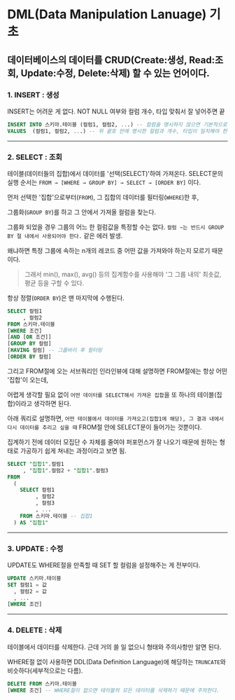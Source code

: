 # DML(Data Manipulation Lanuage) 기초

## 데이터베이스의 데이터를 CRUD(Create:생성, Read:조회, Update:수정, Delete:삭제) 할 수 있는 언어이다.

### 1. INSERT : 생성

INSERT는 어려운 게 없다. NOT NULL 여부와 컬럼 개수, 타입 맞춰서 잘 넣어주면 끝

```sql
INSERT INTO 스키마.테이블 (컬럼1, 컬럼2, ...) -- 컬럼을 명시하지 않으면 기본적으로 모든 컬럼 필요
VALUES  (컬럼1, 컬럼2, ...) -- 위 괄호 안에 명시한 컬럼과 개수, 타입이 일치해야 한다.
```

---

### 2. SELECT : 조회

테이블(데이터들의 집합)에서 데이터를 '선택(SELECT)'하여 가져온다.
SELECT문의 실행 순서는 `FROM → [WHERE → GROUP BY] → SELECT → [ORDER BY]` 이다.

먼저 선택한 '집합'으로부터(`FROM`), 그 집합의 데이터를 필터링(`WHERE`)한 후,

그룹화(`GROUP BY`)를 하고 그 안에서 가져올 컬럼을 찾는다.

그룹화 되었을 경우 그룹의 어느 한 컬럼값을 특정할 수는 없다. `컬럼 ~는 반드시 GROUP BY 절 내에서 사용되어야 한다.` 같은 에러 발생.

왜냐하면 특정 그룹에 속하는 n개의 레코드 중 어떤 값을 가져와야 하는지 모르기 때문이다.

> 그래서 min(), max(), avg() 등의 집계함수를 사용해야 '그 그룹 내의' 최솟값, 평균 등을 구할 수 있다.

항상 정렬(`ORDER BY`)은 맨 마지막에 수행된다.

```sql
SELECT 컬럼1
     , 컬럼2
FROM 스키마.테이블
[WHERE 조건]
[AND [OR 조건]]
[GROUP BY 컬럼]
[HAVING 컬럼] -- 그룹바이 후 필터링
[ORDER BY 컬럼]
```

그리고 FROM절에 오는 서브쿼리인 인라인뷰에 대해 설명하면 FROM절에는 항상 어떤 '집합'이 오는데,

어렵게 생각할 필요 없이 `어떤 데이터를 SELECT해서 가져온 집합`을 또 하나의 테이블(집합)이라고 생각하면 된다.

아래 쿼리로 설명하면, `어떤 테이블에서 데이터를 가져오고(집합1에 해당), 그 결과 내에서 다시 데이터를 추리고 싶을 때` FROM절 안에 SELECT문이 들어가는 것뿐이다.

집계하기 전에 데이터 모집단 수 자체를 줄여야 퍼포먼스가 잘 나오기 때문에 원하는 형태로 가공하기 쉽게 쳐내는 과정이라고 보면 됨.

```sql
SELECT "집합1".컬럼1
     , "집합1".컬럼2 + "집합1".컬럼3
FROM
  (
    SELECT 컬럼1
         , 컬럼2
         , 컬럼3
         , ...
    FROM 스키마.테이블 -- 집합1
  ) AS "집합1"
```

---

### 3. UPDATE : 수정

UPDATE도 WHERE절을 만족할 때 SET 할 컬럼을 설정해주는 게 전부이다.

```sql
UPDATE 스키마.테이블
SET 컬럼1 = 값
  , 컬럼2 = 값
  , ...
[WHERE 조건]
```

---

### 4. DELETE : 삭제

테이블에서 데이터를 삭제한다. 근데 거의 쓸 일 없으니 형태와 주의사항만 알면 된다.

WHERE절 없이 사용하면 DDL(Data Definition Language)에 해당하는 `TRUNCATE`와 비슷하다(세부적으로는 다름).

```sql
DELETE FROM 스키마.테이블
[WHERE 조건] -- WHERE절이 없으면 테이블의 모든 데이터를 삭제하기 때문에 주의한다.
```
